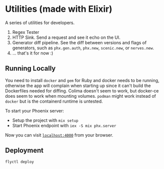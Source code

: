 # Utilities (made with Elixir)

A series of utilities for developers.

1. Regex Tester
1. HTTP Sink. Send a request and see it echo on the UI.
1. Generator diff pipeline. See the diff between versions and flags of
   generators, such as `phx.gen.auth`, `phx.new`, `scenic.new`, or `nerves.new`.
1. ... that's it for now :)

## Running Locally

You need to install `docker` and `gem` for Ruby and docker needs to be running,
otherwise the app will complain when starting up since it can't build the
Dockerfiles needed for diffing. Colima doesn't seem to work, but docker-ce does
seem to work when mounting volumes. `podman` might work instead of `docker` but
is the containerd runtime is untested.

To start your Phoenix server:

  * Setup the project with `mix setup`
  * Start Phoenix endpoint with `iex -S mix phx.server`

Now you can visit [`localhost:4000`](http://localhost:4000) from your browser.

## Deployment

`flyctl deploy`
